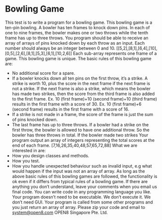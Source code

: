 # Bowling Game

This test is to write a program for a bowling game.
This bowling game is a ten-pin bowling. A bowler has ten frames to knock down pins. In each of one to nine frames, the bowler makes one or two throws while the tenth frame has up to three throws.
You program should be able to receive an array of arrays of pins knocked down by each throw as an input. Each number should always be an integer between 0 and 10.
[[5,2],[8,1],[6,4],[10],[0,5],[2,6],[8,1],[5,3],[6,1],[10,2,6]]
Each sub-array represents one frame of a game.
This bowling game is unique. The basic rules of this bowling game are:
- No additional score for a spare.
- If a bowler knocks down all ten pins on the first throw, it’s a strike. A strike is worth 10, plus the score in the next frame if the next frame is not a strike. If the next frame is also a strike, which means the bowler has made two strikes, then the score from the third frame is also added to the first frame.
Ex. 10 (first frame)+10 (second frame)+10 (third frame) results in the first frame with a score of 30.
Ex. 10 (first frame)+6 (second frame) results in the first frame with a score of 16.
- If a strike is not made in a frame, the score of the frame is just the sum of pins knocked down.
- The last frame has up to three throws. If a bowler had a strike on the first throw, the bowler is allowed to have one additional throw. So the bowler has three throws in total. If the bowler made two strikes
Your program output an array of integers representing the total scores at the end of each frame.
[7,16,26,35,40,48,57,65,72,88]
What we are interested in are:
- How you design classes and methods.
- How you test.
- How you handle unexpected behaviour such as invalid input, e.g what would happen if the input was not an array of array.
As long as the above basic rules of this bowling games are followed, the functionality is ok even if it differs from typical rules of a bowling game.
If there are anything you don’t understand, leave your comments when you email us final code.
You can write code in any programming language you like.
Your program doesn’t need to be executable. We don’t execute it.
We don’t need GUI. Your program is called from some other programs and you just return an array of array.
Please zip your code and email to system@open8.com
OPEN8 Singapore Pte. Ltd.